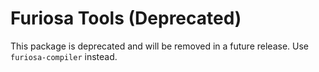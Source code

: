 # Furiosa Tools (Deprecated)

This package is deprecated and will be removed in a future release. Use `furiosa-compiler` instead.

[Furiosa SDK]: https://pypi.org/project/furiosa-sdk/

